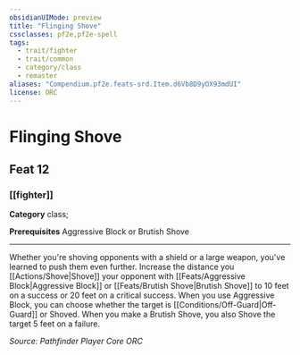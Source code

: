 ```yaml
---
obsidianUIMode: preview
title: "Flinging Shove"
cssclasses: pf2e,pf2e-spell
tags:
  - trait/fighter
  - trait/common
  - category/class
  - remaster
aliases: "Compendium.pf2e.feats-srd.Item.d6Vb8D9yOX93mdUI"
license: ORC
---
```

# Flinging Shove
## Feat 12
### [[fighter]]

**Category** class; 



**Prerequisites** Aggressive Block or Brutish Shove
* * *
Whether you're shoving opponents with a shield or a large weapon, you've learned to push them even further. Increase the distance you [[Actions/Shove|Shove]] your opponent with [[Feats/Aggressive Block|Aggressive Block]] or [[Feats/Brutish Shove|Brutish Shove]] to 10 feet on a success or 20 feet on a critical success. When you use Aggressive Block, you can choose whether the target is [[Conditions/Off-Guard|Off-Guard]] or Shoved. When you make a Brutish Shove, you also Shove the target 5 feet on a failure.

*Source: Pathfinder Player Core*
*ORC*